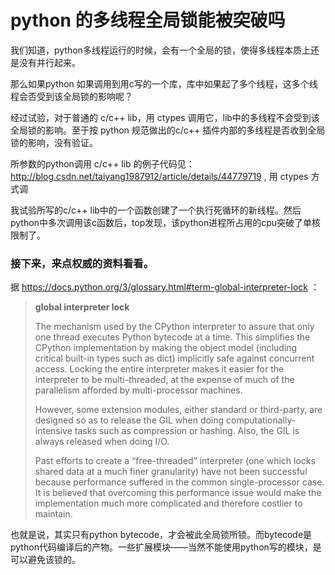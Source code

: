 # python 的多线程全局锁能被突破吗

我们知道，python多线程运行的时候，会有一个全局的锁，使得多线程本质上还是没有并行起来。

那么如果python 如果调用到用c写的一个库，库中如果起了多个线程，这多个线程会否受到该全局锁的影响呢？

经过试验，对于普通的 c/c++ lib，用 ctypes 调用它，lib中的多线程不会受到该全局锁的影响。至于按 python 规范做出的c/c++ 插件内部的多线程是否收到全局锁的影响，没有验证。

所参数的python调用 c/c++ lib 的例子代码见： http://blog.csdn.net/taiyang1987912/article/details/44779719 , 用 ctypes 方式调

我试验所写的c/c++ lib中的一个函数创建了一个执行死循环的新线程。然后python中多次调用该c函数后，top发现，该python进程所占用的cpu突破了单核限制了。

### 接下来，来点权威的资料看看。
据 https://docs.python.org/3/glossary.html#term-global-interpreter-lock ：
> **global interpreter lock**
> 
> The mechanism used by the CPython interpreter to assure that only one thread executes Python bytecode at a time. This simplifies the CPython implementation by making the object model (including critical built-in types such as dict) implicitly safe against concurrent access. Locking the entire interpreter makes it easier for the interpreter to be multi-threaded, at the expense of much of the parallelism afforded by multi-processor machines.
>
>
> However, some extension modules, either standard or third-party, are designed so as to release the GIL when doing computationally-intensive tasks such as compression or hashing. Also, the GIL is always released when doing I/O.
> 
> 
> Past efforts to create a “free-threaded” interpreter (one which locks shared data at a much finer granularity) have not been successful because performance suffered in the common single-processor case. It is believed that overcoming this performance issue would make the implementation much more complicated and therefore costlier to maintain.

也就是说，其实只有python bytecode，才会被此全局锁所锁。而bytecode是python代码编译后的产物。一些扩展模块——当然不能使用python写的模块，是可以避免该锁的。
